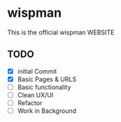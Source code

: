 # wispman
This is the official wispman WEBSITE

## TODO
- [x] initial Commit
- [x] Basic Pages & URLS
- [ ] Basic functionality  
- [ ] Clean UX/UI
- [ ] Refactor
- [ ] Work in Background